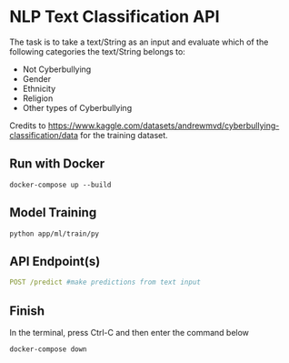 # NLP Text Classification API
The task is to take a text/String as an input and evaluate which of the following categories the text/String belongs to:

- Not Cyberbullying 
- Gender
- Ethnicity
- Religion
- Other types of Cyberbullying

Credits to https://www.kaggle.com/datasets/andrewmvd/cyberbullying-classification/data for the training dataset.

## Run with Docker

```
docker-compose up --build
```
## Model Training

```
python app/ml/train/py
```

## API Endpoint(s)
```yaml
POST /predict #make predictions from text input
```

## Finish
In the terminal, press Ctrl-C and then enter the command below
```
docker-compose down
```